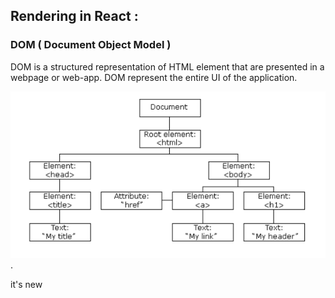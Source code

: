 ## Rendering in React :
### DOM ( Document Object Model )
DOM is a structured representation of HTML element that are presented in a webpage or web-app. DOM represent the entire UI of the application. 

![DOM example](.\Image\DOM_example.PNG "DOM example").

it's new